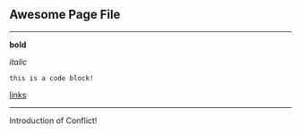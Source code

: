 ## Awesome Page File 

---

**bold**

*italic*

    this is a code block!



[links](google.com)

---
Introduction of Conflict! 